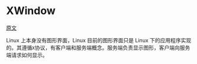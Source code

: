 # XWindow

[原文](https://www.cnblogs.com/caoyingjielxq/p/9638705.html)

Linux 上本身没有图形界面，Linux 目前的图形界面只是 Linux 下的应用程序实现的。其遵循`X`协议，有客户端和服务端概念。服务端负责显示图形，客户端向服务端请求如何显示。

